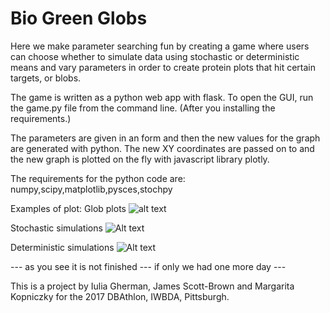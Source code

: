 # Bio Green Globs


Here we make parameter searching fun by creating a game where users can choose whether to simulate data using stochastic or deterministic means and vary parameters in order to create protein plots that hit certain targets, or blobs.

The game is written as a python web app with flask. To open the GUI, run the game.py file from the command line. (After you installing the requirements.)

The parameters are given in an form and then the new values for the graph are generated with python. The new XY coordinates are passed on to and the new graph is plotted on the fly with javascript library plotly.

The requirements for the python code are: numpy,scipy,matplotlib,pysces,stochpy


Examples of plot:
Glob plots
![alt text](https://raw.github.com/iulia-gherman/BDAthlon/2017-Triple_Helix-2/2017-Triple_Helix-2/BioBlobs/plot_blobs.png)


Stochastic simulations
![Alt text](/2017-Triple_Helix-2/BioBlobs/stoch.png?raw=true "Optional Title")

Deterministic simulations
![Alt text](/2017-Triple_Helix-2/BioBlobs/determ.png?raw=true "Optional Title")


--- as you see it is not finished --- if only we had one more day ---

This is a project by Iulia Gherman, James Scott-Brown and Margarita Kopniczky for the 2017 DBAthlon, IWBDA, Pittsburgh.

